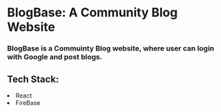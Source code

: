 # BlogBase: A Community Blog Website
### BlogBase is a Commuinty Blog website, where user can login with Google and post blogs.



## Tech Stack:
<li>React</li>
<li>FireBase</li>
